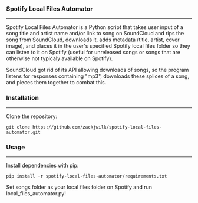 ### Spotify Local Files Automator
---
Spotify Local Files Automator is a Python script that takes user input of a song title and artist name and/or link to song on SoundCloud and rips the song from SoundCloud, downloads it, adds metadata (title, artist, cover image), and places it in the user's specified Spotify local files folder so they can listen to it on Spotify (useful for unreleased songs or songs that are otherwise not typicaly available on Spotify).

SoundCloud got rid of its API allowing downloads of songs, so the program listens for responses containing "mp3", downloads these splices of a song, and pieces them together to combat this.

### Installation
---
Clone the repository:

`git clone https://github.com/zackjwilk/spotify-local-files-automator.git`

### Usage
---
Install dependencies with pip:

`pip install -r spotify-local-files-automator/requirements.txt`

Set songs folder as your local files folder on Spotify and run local_files_automator.py!
